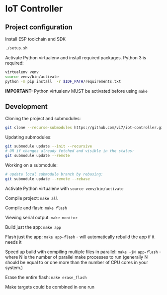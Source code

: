 IoT Controller
==============

Project configuration
---------------------

Install ESP toolchain and SDK
```bash
./setup.sh
```

Activate Python virtualenv and install required packages. Python 3 is required:
```bash
virtualenv venv
source venv/bin/activate
python -m pip install  -r $IDF_PATH/requirements.txt
```

**IMPORTANT:** Python virtualenv MUST be activated before using `make`


Development
-----------

Cloning the project and submodules:
```bash
git clone --recurse-submodules https://github.com/vi7/iot-controller.git
```

Updating submodules:
```bash
git submodule update --init --recursive
# OR if changes already fetched and visible in the status:
git submodule update --remote
```

Working on a submodule:
```bash
# update local submodule branch by rebasing:
git submodule update --remote --rebase
```

Activate Python virtualenv with `source venv/bin/activate`

Compile project: `make all`

Compile and flash: `make flash`

Viewing serial output: `make monitor`

Build just the app: `make app`

Flash just the app: `make app-flash` - will automatically rebuild the app if it needs it

Speed up build with compiling multiple files in parallel: `make -jN app-flash` - where N is the number of parallel make processes to run (generally N should be equal to or one more than the number of CPU cores in your system.)

Erase the entire flash: `make erase_flash`

Make targets could be combined in one run
